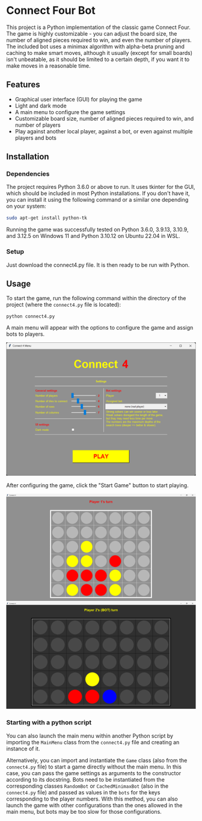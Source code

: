 # Connect Four Bot

This project is a Python implementation of the classic game Connect Four.
The game is highly customizable - you can adjust the board size, the number of aligned pieces
required to win, and even the number of players. The included bot uses a minimax algorithm
with alpha-beta pruning and caching to make smart moves, although it usually
(except for small boards) isn't unbeatable, as it should be limited to a certain depth,
if you want it to make moves in a reasonable time.

## Features

- Graphical user interface (GUI) for playing the game
- Light and dark mode
- A main menu to configure the game settings
- Customizable board size, number of aligned pieces required to win, and number of players
- Play against another local player, against a bot, or even against multiple players and bots

## Installation

### Dependencies

The project requires Python 3.6.0 or above to run. It uses tkinter for the GUI, which should be
included in most Python installations. If you don't have it, you can install it using the
following command or a similar one depending on your system:

```bash
sudo apt-get install python-tk
```

Running the game was successfully tested on Python 3.6.0, 3.9.13, 3.10.9, and 3.12.5 on Windows 11
and Python 3.10.12 on Ubuntu 22.04 in WSL.

### Setup

Just download the connect4.py file. It is then ready to be run with Python.

## Usage

To start the game, run the following command within the directory of the project
(where the `connect4.py` file is located):

```
python connect4.py
```

A main menu will appear with the options to configure the game and assign bots to players.

![The main menu GUI](images/main_menu.png)

After configuring the game, click the "Start Game" button to start playing.

![A classic Connect Four game in progress](images/game1.png)
![A game with a different configuration](images/game2.png)

### Starting with a python script

You can also launch the main menu within another Python script by importing the `MainMenu` class
from the `connect4.py` file and creating an instance of it.

Alternatively, you can import and instantiate the `Game` class (also from the `connect4.py` file)
to start a game directly without the main menu. In this case, you can pass the game settings as
arguments to the constructor according to its docstring. Bots need to be instantiated from the
corresponding classes `RandomBot` or `CachedMinimaxBot` (also in the `connect4.py` file)
and passed as values in the `bots` for the keys corresponding to the player numbers. With this
method, you can also launch the game with other configurations than the ones allowed
in the main menu, but bots may be too slow for those configurations.
